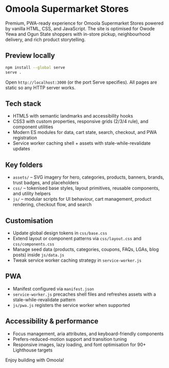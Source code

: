 # Omoola Supermarket Stores

Premium, PWA-ready experience for Omoola Supermarket Stores powered by vanilla HTML, CSS, and JavaScript. The site is optimised for Owode Yewa and Ogun State shoppers with in-store pickup, neighbourhood delivery, and rich product storytelling.

## Preview locally

```bash
npm install --global serve
serve .
```

Open `http://localhost:3000` (or the port Serve specifies). All pages are static so any HTTP server works.

## Tech stack

- HTML5 with semantic landmarks and accessibility hooks
- CSS3 with custom properties, responsive grids (2/3/4 rule), and component utilities
- Modern ES modules for data, cart state, search, checkout, and PWA registration
- Service worker caching shell + assets with stale-while-revalidate updates

## Key folders

- `assets/` – SVG imagery for hero, categories, products, banners, brands, trust badges, and placeholders
- `css/` – tokenised base styles, layout primitives, reusable components, and utility helpers
- `js/` – modular scripts for UI behaviour, cart management, product rendering, checkout flow, and search

## Customisation

- Update global design tokens in `css/base.css`
- Extend layout or component patterns via `css/layout.css` and `css/components.css`
- Manage seed data (products, categories, coupons, FAQs, LGAs, blog posts) inside `js/data.js`
- Tweak service worker caching strategy in `service-worker.js`

## PWA

- Manifest configured via `manifest.json`
- `service-worker.js` precaches shell files and refreshes assets with a stale-while-revalidate pattern
- `js/pwa.js` registers the service worker when supported

## Accessibility & performance

- Focus management, aria attributes, and keyboard-friendly components
- Prefers-reduced-motion support and transition tuning
- Responsive images, lazy loading, and font optimisation for 90+ Lighthouse targets

Enjoy building with Omoola!
